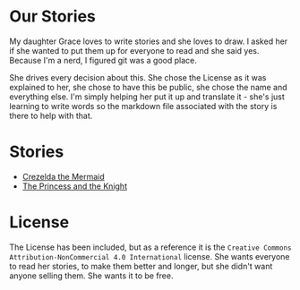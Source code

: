 # Our Stories
My daughter Grace loves to write stories and she loves to draw.
I asked her if she wanted to put them up for everyone to read and
she said yes. Because I'm a nerd, I figured git was a good place.

She drives every decision about this. She chose the License as
it was explained to her, she chose to have this be public, she
chose the name and everything else. I'm simply helping her put
it up and translate it - she's just learning to write words so
the markdown file associated with the story is there to help
with that.

# Stories
- [Crezelda the Mermaid](crezelda_the_mermaid)
- [The Princess and the Knight](the_princess_and_the_knight)

# License
The License has been included, but as a reference it is the
`Creative Commons Attribution-NonCommercial 4.0 International`
license. She wants everyone to read her stories, to make them
better and longer, but she didn't want anyone selling them. She
wants it to be free.
